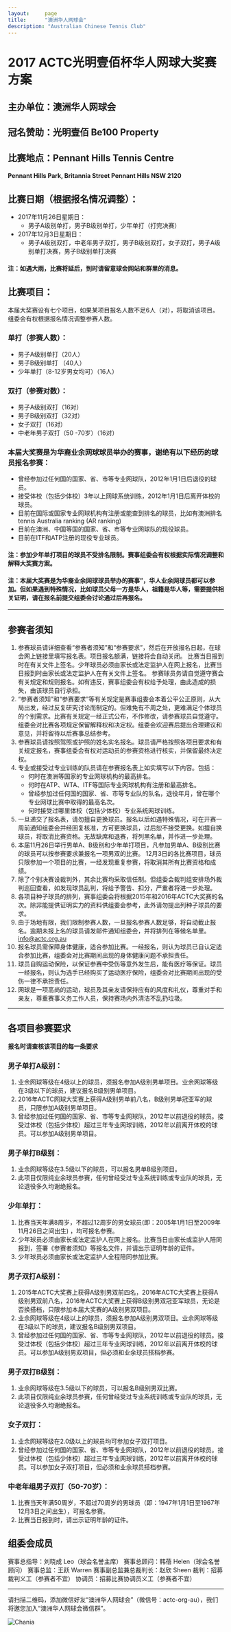 ```yaml
---
layout:     page
title:      "澳洲华人网球会"
description: "Australian Chinese Tennis Club"
---
```

# 2017 ACTC光明壹佰杯华人网球大奖赛方案

## 主办单位：澳洲华人网球会

## 冠名赞助：光明壹佰 Be100 Property

## 比赛地点：Pennant Hills Tennis Centre
#### Pennant Hills Park, Britannia Street Pennant Hills NSW 2120

## 比赛日期（根据报名情况调整）：
* 2017年11月26日星期日：
  * 男子A级别单打，男子B级别单打，少年单打（打完决赛）
* 2017年12月3日星期日：
  * 男子A级别双打，中老年男子双打，男子B级别双打，女子双打，男子A级别单打决赛，男子B级别单打决赛

#### 注：如遇大雨，比赛将延后，到时请留意球会网站和群里的消息。

## 比赛项目：
本届大奖赛设有七个项目，如果某项目报名人数不足6人（对），将取消该项目。组委会有权根据报名情况调整参赛人数。

### 单打（参赛人数）：
* 男子A级别单打（20人）  
* 男子B级别单打 （40人）
* 少年单打（8-12岁男女均可）（16人）

### 双打（参赛对数）：
* 男子A级别双打（16对）  
* 男子B级别双打（32对）
* 女子双打（16对）
* 中老年男子双打（50 -70岁）（16对）

### 本届大奖赛是为华裔业余网球球员举办的赛事，谢绝有以下经历的球员报名参赛：
* 曾经参加过任何国的国家、省、市等专业网球队，2012年1月1日后退役的球员。
* 接受体校（包括少体校）3年以上网球系统训练，2012年1月1日后离开体校的球员。
* 目前在国际或国家专业网球机构有注册或能查到排名的球员，比如有澳洲排名 tennis Australia ranking (AR ranking)
* 目前在澳洲、中国等国的国家、省、市等专业网球队的现役球员。
* 目前在ITF和ATP注册的现役专业球员。  

#### 注：参加少年单打项目的球员不受排名限制。赛事组委会有权根据实际情况调整和解释大奖赛方案。
#### 注：本届大奖赛是为**华裔**业余网球球员举办的赛事”，华人业余网球员都可以参加。但如果遇到特殊情况，比如球员父母一方是华人，祖籍是华人等，需要提供相关证明，请在报名前提交组委会讨论通过后再报名。
___

## 参赛者须知  

1. 参赛球员请详细查看“参赛者须知”和“参赛要求”，然后在开放报名日起，在球会网上链接里填写报名表。项目报名额满，链接将会自动关闭。
比赛当日报到时在有关文件上签名。少年球员必须由家长或法定监护人在网上报名，比赛当日报到时由家长或法定监护人在有关文件上签名。
参赛球员务请自觉遵守赛会有关规定和规则报名。如有违反，赛事组委会有权给予处理，由此造成的损失，由该球员自行承担。
2. “参赛者须知”和“参赛要求”等有关规定是赛事组委会本着公平公正原则，从大局出发，经过反复研究讨论而制定的。但难免有不周之处，更难满足个体球员的个别需求。比赛有关规定一经正式公布，不作修改，请参赛球员自觉遵守。组委会对比赛各项规定保留解释权和决定权。组委会欢迎赛后提出合理建议和意见，并将留待以后赛事总结参考。
3. 参赛球员请按照驾照或护照的姓名实名报名。球员请严格按照各项目要求和有关规定报名，赛事组委会有权对运动员的参赛资格进行核实，并保留最终决定权。
4. 专业或接受过专业训练的队员请在参赛报名表上如实填写以下内容。包括：
    * 何时在澳洲等国家的专业网球机构的最高排名。
    * 何时在ATP、WTA、ITF等国际专业网球机构有注册和最高排名。
    * 曾经参加过任何国的国家、省、市等专业队的队名，退役年月，曾在哪个专业网球比赛中取得的最高名次。
    * 何时接受过哪里体校（包括少体校）专业系统网球训练。
5. 一旦递交了报名表，请勿擅自更换球员。报名以后如遇特殊情况，可在开赛一周前通知组委会并经回复核准，方可更换球员，过后恕不接受更换。如擅自换球员，将取消比赛资格。无故缺席和退赛，将列黑名单，并作进一步处理。
6. 本届11月26日举行男单A、B级别和少年单打项目，凡参加男单A、B级别比赛的球员可以按参赛要求兼报名一项男双的比赛。 12月3日的各比赛项目，球员只限参加一个项目的比赛，一经发现重复参赛，将取消其所有比赛资格和成绩。
7. 除了个别决赛设裁判外，其余比赛均采取信任制。但组委会裁判组安排场外裁判巡回查看，如发现球员乱判，将给予警告、扣分，严重者将进一步处理。
8. 各项目种子球员的排列，赛事组委会将根据2015年和2016年ACTC大奖赛的名次。除非能提供证明实力的资料供组委会参考，此外请勿提出列种子球员的要求。
9. 由于场地有限，我们限制参赛人数，一旦报名参赛人数足够，将自动截止报名。逾期未报上名的球员请发邮件通知组委会，并将排列在等候名单里。info@actc.org.au
10. 报名球员需保障身体健康，适合参加比赛。一经报名，则认为球员已自认定适合参加比赛，组委会对比赛期间出现的身体健康问题不承担责任。
11. 球员自购运动保险，以保证参赛中受伤等意外发生后，能有医疗等保证。球员一经报名，则认为选手已经购买了运动医疗保险，组委会对比赛期间出现的受伤一律不承担责任。
12. 网球是一项高尚的运动，球员及其亲友请保持应有的风度和礼仪，尊重对手和亲友，尊重赛事义务工作人员，保持赛场内外清洁不乱扔垃圾。

___

## 各项目参赛要求
  **报名时请查核该项目的每一条要求**

### 男子单打A级别：
1. 业余网球等级在4级以上的球员，须报名参加A级别男单项目。业余网球等级在3级以下的球员，建议报名B级别男单项目。
2. 2016年ACTC网球大奖赛上获得A级别男单前八名，B级别男单冠亚军的球员，只限参加A级别男单项目。
3. 曾经参加过任何国的国家、省、市等专业网球队，2012年以前退役的球员。接受过体校（包括少体校）超过三年专业网球训练，2012年以前离开体校的球员。可以参加A级别男单项目。

### 男子单打B级别：
1. 业余网球等级在3.5级以下的球员，可以报名男单B级别项目。
2. 此项目仅限纯业余球员参赛，任何曾经受过专业系统训练或专业队的球员，无论退役多久均谢绝报名。

### 少年单打：
1. 比赛当天年满8周岁，不超过12周岁的男女球员(即：2005年1月1日至2009年11月26日之间出生) ，均可报名参赛。
2. 少年球员必须由家长或法定监护人在网上报名。比赛当日由家长或监护人陪同报到，签署《参赛者须知》等报名文件，并请出示证明年龄的证件。
3. 少年球员必须由家长或法定监护人全程陪同参加比赛。

### 男子双打A级别：
1. 2015年ACTC大奖赛上获得A级别男双前四名，2016年ACTC大奖赛上获得A级别男双前八名，2016年ACTC大奖赛上获得B级别男双冠亚军球员，无论是否换搭档，只限参加本届大奖赛的A级别男双项目。
2. 业余网球等级在4级以上的球员，须报名参加A级别男双项目。业余网球等级在3级以下的球员，建议报名B级别男双项目。
3. 曾经参加过任何国的国家、省、市等专业网球队，2012年以前退役的球员。接受过体校（包括少体校）超过三年专业网球训练，2012年以前离开体校的球员。可以参加A级别男双项目，但必须和业余球员搭档参赛。

### 男子双打B级别：
1. 业余网球等级在3.5级以下的球员，可以报名B级别男双比赛。
2. 此项目仅限纯业余球员参赛，任何曾经受过专业系统训练或专业队的球员，无论退役多久均谢绝报名。

### 女子双打：
1. 业余网球等级在2.0级以上的球员均可参加女子双打项目。
2. 曾经参加过任何国的国家、省、市等专业网球队，2012年以前退役的球员。接受过体校（包括少体校）超过三年专业网球训练，2012年以前离开体校的球员。可以参加女子双打项目，但必须和业余球员搭档参赛。  

### 中老年组男子双打（50-70岁）：
1. 比赛当天年满50周岁，不超过70周岁的男球员（即：1947年1月1日至1967年12月3日之间出生），可报名参赛。
2. 比赛当日报到时，请出示证明年龄的证件。

## 组委会成员
赛事总指导：刘晓成 Leo（球会名誉主席）
赛事总顾问：韩蓓 Helen（球会名誉顾问）
赛事总监：王跃 Warren
赛事副总监兼总裁判长：赵欣 Sheen
裁判：招募裁判义工（参赛者不宜）
协调员：招募比赛协调员义工（参赛者不宜）


<hr>
<p>请扫描二维码，添加微信好友“澳洲华人网球会”（微信号：actc-org-au），我们将邀您加入“澳洲华人网球会微信群”。</p>
<div class="row">
  <div class="col-xs-offset-1 col-xs-10 col-sm-offset-2 col-sm-8 col-md-offset-2 col-md-8 col-lg-offset-2 col-lg-8">
    <img class="img-responsive" src="https://c5.staticflickr.com/9/8179/28251007604_30faf539bc_z.jpg" alt="Chania" />
  </div>
</div>
